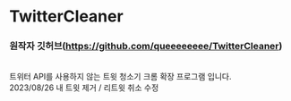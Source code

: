 # TwitterCleaner
### <b>원작자 깃허브</b>(https://github.com/queeeeeeee/TwitterCleaner) 
<br>
트위터 API를 사용하지 않는 트윗 청소기 크롬 확장 프로그램 입니다. <br>
2023/08/26 내 트윗 제거 / 리트윗 취소 수정





